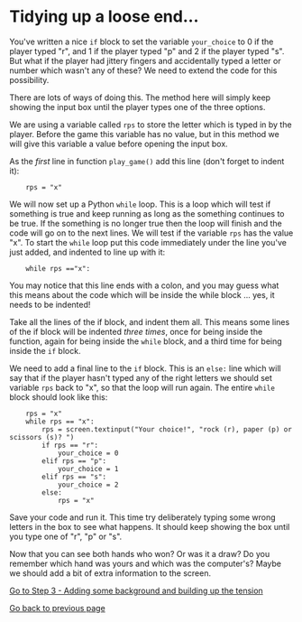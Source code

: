 # Tidying up a loose end...

You've written a nice ```if``` block to set the variable ```your_choice``` to 0 if the player typed "r", and 1 if the player typed "p" and 2 if the player typed "s". But what if the player had jittery fingers and accidentally typed a letter or number which wasn't any of these? We need to extend the code for this possibility.

There are lots of ways of doing this. The method here will simply keep showing the input box until the player types one of the three options. 

We are using a variable called ```rps``` to store the letter which is typed in by the player. Before the game this variable has no value, but in this method we will give this variable a value before opening the input box.

As the *first* line in function ```play_game()``` add this line (don't forget to indent it):
```
    rps = "x"
```

We will now set up a Python ```while``` loop. This is a loop which will test if something is true and keep running as long as the something continues to be true. If the something is no longer true then the loop will finish and the code will go on to the next lines. We will test if the variable ```rps``` has the value "x". To start the ```while``` loop put this code immediately under the line you've just added, and indented to line up with it:
```
    while rps =="x":
```
You may notice that this line ends with a colon, and you may guess what this means about the code which will be inside the while block ... yes, it needs to be indented!

Take all the lines of the if block, and indent them all. This means some lines of the if block will be indented *three times*, once for being inside the function, again for being inside the ```while``` block, and a third time for being inside the ```if``` block.

We need to add a final line to the ```if``` block. This is an ```else:``` line which will say that if the player hasn't typed any of the right letters we should set variable ```rps``` back to "x", so that the loop will run again. The entire ```while``` block should look like this:
```
    rps = "x"
    while rps == "x":
        rps = screen.textinput("Your choice!", "rock (r), paper (p) or scissors (s)? ")
        if rps == "r":
            your_choice = 0
        elif rps == "p":
            your_choice = 1
        elif rps == "s":
            your_choice = 2
        else:
            rps = "x"
```

Save your code and run it. This time try deliberately typing some wrong letters in the box to see what happens. It should keep showing the box until you type one of "r", "p" or "s".

Now that you can see both hands who won? Or was it a draw? Do you remember which hand was yours and which was the computer's? Maybe we should add a bit of extra information to the screen.

[Go to Step 3 - Adding some background and building up the tension](../Step3-Adding-background)

[Go back to previous page](README.md)


